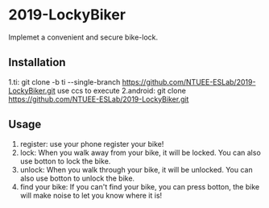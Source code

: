 # 2019-LockyBiker
Implemet a convenient and secure bike-lock.
## Installation
1.ti: 
   git clone -b ti --single-branch https://github.com/NTUEE-ESLab/2019-LockyBiker.git
   use ccs to execute
2.android: 
   git clone https://github.com/NTUEE-ESLab/2019-LockyBiker.git

## Usage
1. register:
   use your phone register your bike!
2. lock:
   When you walk away from your bike, it will be locked. You can also use botton to lock the bike.
3. unlock:
   When you walk through your bike, it  will be unlocked. You can also use botton to unlock the bike.
4. find your bike:
   If you can't find your bike, you can press botton, the bike will make noise to let you know where it is!
